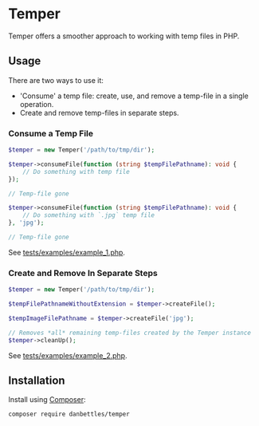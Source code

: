# Temper

Temper offers a smoother approach to working with temp files in PHP.

## Usage

There are two ways to use it:

- 'Consume' a temp file: create, use, and remove a temp-file in a single operation.
- Create and remove temp-files in separate steps.

### Consume a Temp File

```php
$temper = new Temper('/path/to/tmp/dir');

$temper->consumeFile(function (string $tempFilePathname): void {
    // Do something with temp file
});

// Temp-file gone

$temper->consumeFile(function (string $tempFilePathname): void {
    // Do something with `.jpg` temp file
}, 'jpg');

// Temp-file gone
```

See [tests/examples/example_1.php](tests/examples/example_1.php).

### Create and Remove In Separate Steps

```php
$temper = new Temper('/path/to/tmp/dir');

$tempFilePathnameWithoutExtension = $temper->createFile();

$tempImageFilePathname = $temper->createFile('jpg');

// Removes *all* remaining temp-files created by the Temper instance
$temper->cleanUp();
```

See [tests/examples/example_2.php](tests/examples/example_2.php).

## Installation

Install using [Composer](https://getcomposer.org/):

```sh
composer require danbettles/temper
```
